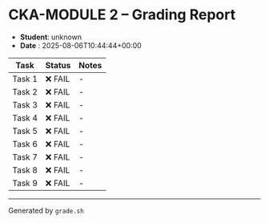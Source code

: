 # CKA-MODULE 2 – Grading Report
- **Student**: unknown
- **Date**   : 2025-08-06T10:44:44+00:00

| Task | Status | Notes |
|------|--------|-------|
| Task 1 | ❌ FAIL | - |
| Task 2 | ❌ FAIL | - |
| Task 3 | ❌ FAIL | - |
| Task 4 | ❌ FAIL | - |
| Task 5 | ❌ FAIL | - |
| Task 6 | ❌ FAIL | - |
| Task 7 | ❌ FAIL | - |
| Task 8 | ❌ FAIL | - |
| Task 9 | ❌ FAIL | - |

---
Generated by `grade.sh`
